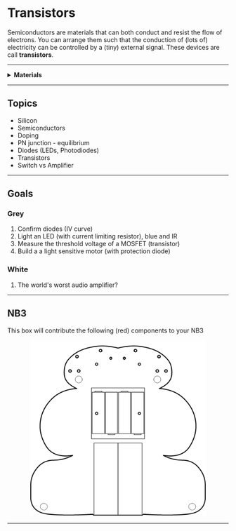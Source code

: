 # Transistors

Semiconductors are materials that can both conduct and resist the flow of electrons. You can arrange them such that the conduction of (lots of) electricity can be controlled by a (tiny) external signal. These devices are call **transistors**.

----

<details><summary><b>Materials</b></summary><p>

Contents|Description| # |Data|Link|
:-------|:----------|:-:|:--:|:--:|
MOSFET|01|Power MOSFET/N-channel (IRF510)|[-D-](2)|[-L-](_data/datasheets/IRF510.pdf)|https://uk.farnell.com/vishay/irf510pbf/mosfet-n-100v-5-6a-to-220ab/dp/1653658|Active|40|15|4
Diode|01|IN4001|[-D-](2)|[-L-](_data/datasheets/IN4001.pdf)|https://uk.farnell.com/on-semiconductor/1n4001g/diode-standard-1a-do-41/dp/1458986|Active|40|5|3
Photodiode (Visible)|10|Visible (broadband) photodiode|[-D-](2)|-|https://uk.farnell.com/vishay/tefd4300/photodiode-950nm-3mm/dp/2251271|Active|40|5|3
Photodiode (IR)|10|IR sensitive photodiode|[-D-](2)|-|https://uk.farnell.com/osram-opto-semiconductors/sfh203-fa/photodiode-ir-filtered/dp/1212743|Active|40|5|3
LED (Blue)|10|Low power blue light emitting diode|[-D-](2)|-|https://uk.farnell.com/broadcom-limited/hlmp-ka45-e0000/led-3mm-blue-85mcd-470nm/dp/1863182|Active|40|5|3
LED (IR)|10|Low power IR light emitting diode|[-D-](2)|-|https://uk.farnell.com/vishay/tsal6100/infrared-emitter-940nm-t-1-3-4/dp/1328299|Active|40|5|3

</p></details>

----

## Topics

- Silicon
- Semiconductors
- Doping
- PN junction - equilibrium
- Diodes (LEDs, Photodiodes)
- Transistors
- Switch vs Amplifier

----

## Goals

### Grey

1. Confirm diodes (IV curve)
2. Light an LED (with current limiting resistor), blue and IR
2. Measure the threshold voltage of a MOSFET (transistor)
3. Build a a light sensitive motor (with protection diode)

### White

1. The world's worst audio amplifier?

----

## NB3

This box will contribute the following (red) components to your NB3

<p align="center">
<img src="_data/images/NB3_transistors.png" alt="NB3 stage" width="400" height="400">
<p>

----

